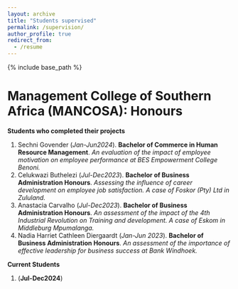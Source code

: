```yaml
---
layout: archive
title: "Students supervised"
permalink: /supervision/
author_profile: true
redirect_from:
  - /resume
---
```


{% include base_path %}

Management College of Southern Africa (MANCOSA): Honours
==
__Students who completed their projects__
1. Sechni Govender (*Jan-Jun2024*). __Bachelor of Commerce in Human Resource Management__. _An evaluation of the impact of employee motivation on employee performance at BES Empowerment College Benoni._
1. Celukwazi Buthelezi (*Jul-Dec2023*). __Bachelor of Business Administration Honours__. _Assessing the influence of career development on employee job satisfaction. A case of Foskor (Pty) Ltd in Zululand._
1. Anastacia Carvalho (*Jul-Dec2023*). __Bachelor of Business Administration Honours__. _An assessment of the impact of the 4th Industrial Revolution on Training and development. A case of Eskom in Middleburg Mpumalanga._
1. Nadia Harriet Cathleen Diergaardt (*Jan-Jun 2023*). __Bachelor of Business Administration Honours__. _An assessment of the importance of effective leadership for business success at Bank Windhoek._

__Current Students__
1. (__Jul-Dec2024__)
